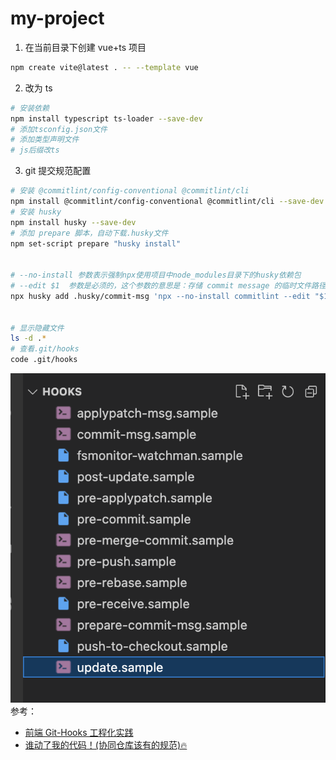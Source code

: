 # my-project

1. 在当前目录下创建 vue+ts 项目

```bash
npm create vite@latest . -- --template vue
```

2. 改为 ts

```bash
# 安装依赖
npm install typescript ts-loader --save-dev
# 添加tsconfig.json文件
# 添加类型声明文件
# js后缀改ts
```

3. git 提交规范配置

```bash
# 安装 @commitlint/config-conventional @commitlint/cli
npm install @commitlint/config-conventional @commitlint/cli --save-dev
# 安装 husky
npm install husky --save-dev
# 添加 prepare 脚本，自动下载.husky文件
npm set-script prepare "husky install"


# --no-install 参数表示强制npx使用项目中node_modules目录下的husky依赖包
# --edit $1  参数是必须的，这个参数的意思是：存储 commit message 的临时文件路径是 $1, 而$1 则是 Git 传给 commit-msg hook 的参数，它的值是 commit message 的临时存储文件的路径，默认情况下是 .git/COMMIT_EDITMSG。如果不传这个参数，那么 commitlint 将无法得知当前的 commit message 是什么
npx husky add .husky/commit-msg 'npx --no-install commitlint --edit "$1"'


# 显示隐藏文件
ls -d .*
# 查看.git/hooks
code .git/hooks
```

![查看.git/hooks](./public/image.png)
参考：

- [前端 Git-Hooks 工程化实践 ](https://www.cnblogs.com/dtux/p/16419271.html)
- [谁动了我的代码！(协同仓库该有的规范)🔥](https://segmentfault.com/a/1190000041403438)
